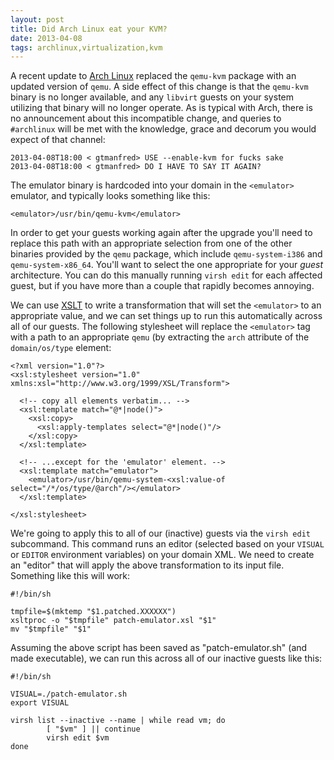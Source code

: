 ```yaml
---
layout: post
title: Did Arch Linux eat your KVM?
date: 2013-04-08
tags: archlinux,virtualization,kvm
---
```


A recent update to [Arch Linux][] replaced the `qemu-kvm` package with
an updated version of `qemu`.  A side effect of this change is that
the `qemu-kvm` binary is no longer available, and any `libvirt` guests
on your system utilizing that binary will no longer operate.  As is
typical with Arch, there is no announcement about this incompatible
change, and queries to `#archlinux` will be met with the knowledge,
grace and decorum you would expect of that channel:

    2013-04-08T18:00 < gtmanfred> USE --enable-kvm for fucks sake
    2013-04-08T18:00 < gtmanfred> DO I HAVE TO SAY IT AGAIN?

The emulator binary is hardcoded into your domain in the `<emulator>`
emulator, and typically looks something like this:

    <emulator>/usr/bin/qemu-kvm</emulator>
 
In order to get your guests working again after the upgrade you'll
need to replace this path with an appropriate selection from one of
the other binaries provided by the `qemu` package, which include
`qemu-system-i386` and `qemu-system-x86_64`.  You'll want to select
the one appropriate for your *guest* architecture.  You can do this
manually running `virsh edit` for each affected guest, but if you have
more than a couple that rapidly becomes annoying.

We can use [XSLT][] to write a transformation that will set the
`<emulator>` to an appropriate value, and we can set things up to run
this automatically across all of our guests.  The following stylesheet
will replace the `<emulator>` tag with a path to an appropriate `qemu` (by 
extracting the `arch` attribute of the `domain/os/type` element:

    <?xml version="1.0"?>
    <xsl:stylesheet version="1.0" xmlns:xsl="http://www.w3.org/1999/XSL/Transform">

      <!-- copy all elements verbatim... -->
      <xsl:template match="@*|node()">
        <xsl:copy>
          <xsl:apply-templates select="@*|node()"/>
        </xsl:copy>
      </xsl:template>

      <!-- ...except for the 'emulator' element. -->
      <xsl:template match="emulator">
        <emulator>/usr/bin/qemu-system-<xsl:value-of select="/*/os/type/@arch"/></emulator>
      </xsl:template>

    </xsl:stylesheet>

We're going to apply this to all of our (inactive) guests via the
`virsh edit` subcommand.  This command runs an editor (selected based
on your `VISUAL` or `EDITOR` environment variables) on your domain
XML.  We need to create an "editor" that will apply the above
transformation to its input file.  Something like this will work:

    #!/bin/sh

    tmpfile=$(mktemp "$1.patched.XXXXXX")
    xsltproc -o "$tmpfile" patch-emulator.xsl "$1"
    mv "$tmpfile" "$1"

Assuming the above script has been saved as "patch-emulator.sh" (and
made executable), we can run this across all of our inactive guests
like this:

    #!/bin/sh

    VISUAL=./patch-emulator.sh
    export VISUAL

    virsh list --inactive --name | while read vm; do
            [ "$vm" ] || continue
            virsh edit $vm
    done

[arch linux]: https://www.archlinux.org/
[xslt]: https://en.wikipedia.org/wiki/XSLT

